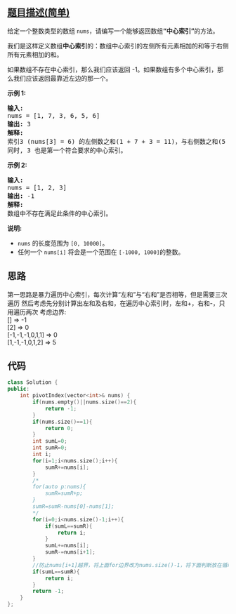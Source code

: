 ## [题目描述(简单)](https://leetcode-cn.com/problems/find-pivot-index/)
<p>给定一个整数类型的数组&nbsp;<code>nums</code>，请编写一个能够返回数组<strong>“中心索引”</strong>的方法。</p>

<p>我们是这样定义数组<strong>中心索引</strong>的：数组中心索引的左侧所有元素相加的和等于右侧所有元素相加的和。</p>

<p>如果数组不存在中心索引，那么我们应该返回 -1。如果数组有多个中心索引，那么我们应该返回最靠近左边的那一个。</p>

<p><strong>示例 1:</strong></p>

<pre><strong>输入:</strong> 
nums = [1, 7, 3, 6, 5, 6]
<strong>输出:</strong> 3
<strong>解释:</strong> 
索引3 (nums[3] = 6) 的左侧数之和(1 + 7 + 3 = 11)，与右侧数之和(5 + 6 = 11)相等。
同时, 3 也是第一个符合要求的中心索引。
</pre>

<p><strong>示例 2:</strong></p>

<pre><strong>输入:</strong> 
nums = [1, 2, 3]
<strong>输出:</strong> -1
<strong>解释:</strong> 
数组中不存在满足此条件的中心索引。</pre>

<p><strong>说明:</strong></p>

<ul>
	<li><code>nums</code> 的长度范围为&nbsp;<code>[0, 10000]</code>。</li>
	<li>任何一个&nbsp;<code>nums[i]</code> 将会是一个范围在&nbsp;<code>[-1000, 1000]</code>的整数。</li>
</ul>

## 思路
第一思路是暴力遍历中心索引，每次计算“左和”与“右和”是否相等，但是需要三次遍历
然后考虑先分别计算出左和及右和，在遍历中心索引时，左和+，右和-，只用遍历两次
考虑边界:  
[] => -1  
[2] => 0  
[-1,-1,-1,0,1,1] => 0  
[1,-1,-1,0,1,2] => 5

## 代码
```c++
class Solution {
public:
    int pivotIndex(vector<int>& nums) {
        if(nums.empty()||nums.size()==2){
            return -1;
        }
        if(nums.size()==1){
            return 0;
        }
        int sumL=0;
        int sumR=0;
        int i;
        for(i=1;i<nums.size();i++){
            sumR+=nums[i];
        }
        /*
        for(auto p:nums){
            sumR=sumR+p;
        }
        sumR=sumR-nums[0]-nums[1];
        */
        for(i=0;i<nums.size()-1;i++){
            if(sumL==sumR){
                return i;
            }
            sumL+=nums[i];
            sumR-=nums[i+1];
        }
        //防止nums[i+1]越界，将上面for边界改为nums.size()-1，将下面判断放在循环外，不用每次判断
        if(sumL==sumR){
            return i;
        }
        return -1;
    }
};
```
